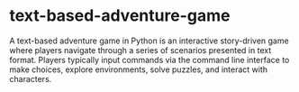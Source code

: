 # text-based-adventure-game
A text-based adventure game in Python is an interactive story-driven game where players navigate through a series of scenarios presented in text format. Players typically input commands via the command line interface to make choices, explore environments, solve puzzles, and interact with characters.
